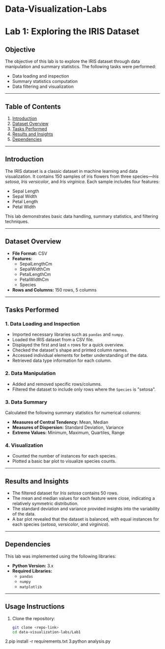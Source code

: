 # Data-Visualization-Labs
# Lab 1: Exploring the IRIS Dataset  

## **Objective**
The objective of this lab is to explore the IRIS dataset through data manipulation and summary statistics. The following tasks were performed:  
- Data loading and inspection  
- Summary statistics computation  
- Data filtering and visualization  

---

## **Table of Contents**
1. [Introduction](#introduction)  
2. [Dataset Overview](#dataset-overview)  
3. [Tasks Performed](#tasks-performed)  
4. [Results and Insights](#results-and-insights)  
5. [Dependencies](#dependencies)  

---

## **Introduction**
The IRIS dataset is a classic dataset in machine learning and data visualization. It contains 150 samples of iris flowers from three species—*Iris setosa*, *Iris versicolor*, and *Iris virginica*. Each sample includes four features:  
- Sepal Length  
- Sepal Width  
- Petal Length  
- Petal Width  

This lab demonstrates basic data handling, summary statistics, and filtering techniques.  

---

## **Dataset Overview**
- **File Format:** CSV  
- **Features:**  
  - SepalLengthCm  
  - SepalWidthCm  
  - PetalLengthCm  
  - PetalWidthCm  
  - Species  
- **Rows and Columns:** 150 rows, 5 columns  

---

## **Tasks Performed**

### **1. Data Loading and Inspection**
- Imported necessary libraries such as `pandas` and `numpy`.  
- Loaded the IRIS dataset from a CSV file.  
- Displayed the first and last `n` rows for a quick overview.  
- Checked the dataset's shape and printed column names.  
- Accessed individual elements for better understanding of the data.  
- Retrieved data type information for each column.  

### **2. Data Manipulation**
- Added and removed specific rows/columns.  
- Filtered the dataset to include only rows where the `Species` is "setosa".  

### **3. Data Summary**
Calculated the following summary statistics for numerical columns:  
- **Measures of Central Tendency:** Mean, Median  
- **Measures of Dispersion:** Standard Deviation, Variance  
- **Extreme Values:** Minimum, Maximum, Quartiles, Range  

### **4. Visualization**
- Counted the number of instances for each species.  
- Plotted a basic bar plot to visualize species counts.  

---

## **Results and Insights**
- The filtered dataset for *Iris setosa* contains 50 rows.  
- The mean and median values for each feature were close, indicating a relatively symmetric distribution.  
- The standard deviation and variance provided insights into the variability of the data.  
- A bar plot revealed that the dataset is balanced, with equal instances for each species (*setosa*, *versicolor*, and *virginica*).  

---

## **Dependencies**
This lab was implemented using the following libraries:  
- **Python Version:** 3.x  
- **Required Libraries:**  
  - `pandas`  
  - `numpy`  
  - `matplotlib`  

---

## **Usage Instructions**
1. Clone the repository:
   ```bash
   git clone <repo-link>
   cd data-visualization-labs/Lab1
2.pip install -r requirements.txt
3.python analysis.py

